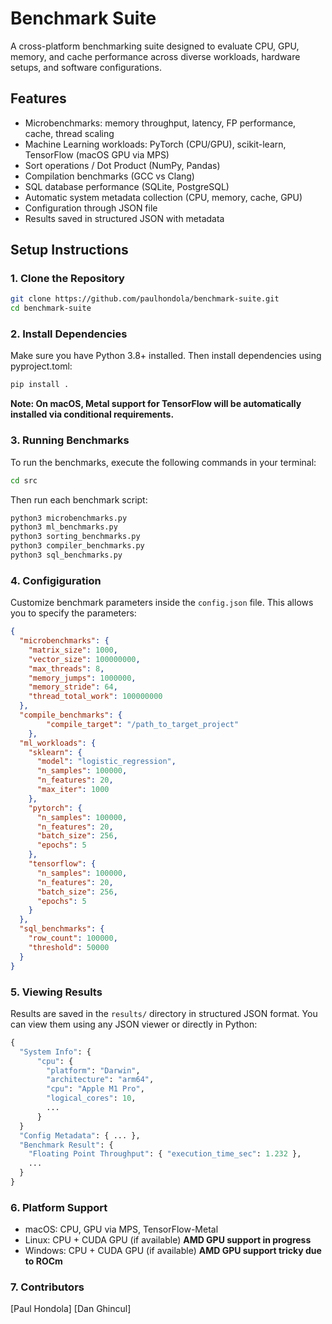 # Benchmark Suite

A cross-platform benchmarking suite designed to evaluate CPU, GPU, memory, and cache performance across diverse workloads, hardware setups, and software configurations.

## Features

- Microbenchmarks: memory throughput, latency, FP performance, cache, thread scaling
- Machine Learning workloads: PyTorch (CPU/GPU), scikit-learn, TensorFlow (macOS GPU via MPS)
- Sort operations / Dot Product (NumPy, Pandas)
- Compilation benchmarks (GCC vs Clang)
- SQL database performance (SQLite, PostgreSQL)
- Automatic system metadata collection (CPU, memory, cache, GPU)
- Configuration through JSON file
- Results saved in structured JSON with metadata

## Setup Instructions

### 1. Clone the Repository

```bash
git clone https://github.com/paulhondola/benchmark-suite.git
cd benchmark-suite
```

### 2. Install Dependencies

Make sure you have Python 3.8+ installed. Then install dependencies using pyproject.toml:

```python
pip install .
```

**Note: On macOS, Metal support for TensorFlow will be automatically installed via conditional requirements.**

### 3. Running Benchmarks

To run the benchmarks, execute the following commands in your terminal:

```bash
cd src
```

Then run each benchmark script:

```python
python3 microbenchmarks.py
python3 ml_benchmarks.py
python3 sorting_benchmarks.py
python3 compiler_benchmarks.py
python3 sql_benchmarks.py
```

### 4. Configiguration

Customize benchmark parameters inside the `config.json` file. This allows you to specify the parameters:

```JSON
{
  "microbenchmarks": {
    "matrix_size": 1000,
    "vector_size": 100000000,
    "max_threads": 8,
    "memory_jumps": 1000000,
    "memory_stride": 64,
    "thread_total_work": 100000000
  },
  "compile_benchmarks": {
		"compile_target": "/path_to_target_project"
	},
  "ml_workloads": {
    "sklearn": {
      "model": "logistic_regression",
      "n_samples": 100000,
      "n_features": 20,
      "max_iter": 1000
    },
    "pytorch": {
      "n_samples": 100000,
      "n_features": 20,
      "batch_size": 256,
      "epochs": 5
    },
    "tensorflow": {
      "n_samples": 100000,
      "n_features": 20,
      "batch_size": 256,
      "epochs": 5
    }
  },
  "sql_benchmarks": {
  	"row_count": 100000,
	"threshold": 50000
  }
}
```

### 5. Viewing Results

Results are saved in the `results/` directory in structured JSON format. You can view them using any JSON viewer or directly in Python:

```python
{
  "System Info": {
	  "cpu": {
	    "platform": "Darwin",
	    "architecture": "arm64",
	    "cpu": "Apple M1 Pro",
	    "logical_cores": 10,
	    ...
	  }
  }
  "Config Metadata": { ... },
  "Benchmark Result": {
    "Floating Point Throughput": { "execution_time_sec": 1.232 },
    ...
  }
}
```

### 6. Platform Support

- macOS: CPU, GPU via MPS, TensorFlow-Metal
- Linux: CPU + CUDA GPU (if available) **AMD GPU support in progress**
- Windows: CPU + CUDA GPU (if available) **AMD GPU support tricky due to ROCm**

### 7. Contributors

[Paul Hondola]
[Dan Ghincul]

